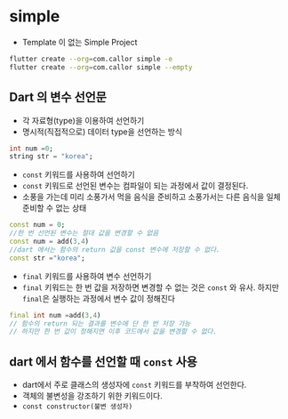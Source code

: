 # simple

- Template 이 없는 Simple Project

```bash
flutter create --org=com.callor simple -e
flutter create --org=com.callor simple --empty
```

## Dart 의 변수 선언문

- 각 자료형(type)을 이용하여 선언하기
- 명시적(직접적으로) 데이터 type을 선언하는 방식

```dart
int num =0;
string str = "korea";
```

- `const` 키워드를 사용하여 선언하기
- `const` 키워드로 선언된 변수는 컴파일이 되는 과정에서 값이 결정된다.
- 소풍을 가는데 미리 소풍가서 먹을 음식을 준비하고 소풍가서는 다른 음식을 일체 준비할 수 없는 상태

```dart
const num = 0;
//한 번 선언된 변수는 절대 값을 변경할 수 없음
const num = add(3,4)
//dart 에서는 함수의 return 값을 const 변수에 저장할 수 없다.
const str ="korea";
```

- `final` 키워드를 사용하여 변수 선언하기
- `final` 키워드는 한 번 값을 저장하면 변경할 수 없는 것은 `const` 와 유사. 하지만 `final`은 실행하는 과정에서 변수 값이 정해진다

```dart
final int num =add(3,4)
// 함수의 return 되는 결과를 변수에 단 한 번 저장 가능
// 하지만 한 번 값이 정해지면 이후 코드에서 값을 변경할 수 없다.
```

## dart 에서 함수를 선언할 때 `const` 사용

- dart에서 주로 클래스의 생성자에 `const` 키워드를 부착하여 선언한다.
- 객체의 불변성을 강조하기 위한 키워드이다.
- `const constructor(불변 생성자)`
